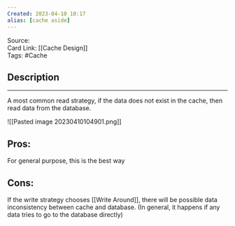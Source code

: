 ```yaml
---
Created: 2023-04-10 10:17
alias: [cache aside]
---
```


Source:  
Card Link: [[Cache Design]]  
Tags: #Cache

## Description
---

A most common read strategy, if the data does not exist in the cache, then read data from the database.

![[Pasted image 20230410104901.png]]

## Pros:

For general purpose, this is the best way

## Cons:

If the write strategy chooses [[Write Around]], there will be possible data inconsistency between cache and database. (In general, it happens if any data tries to go to the database directly)
